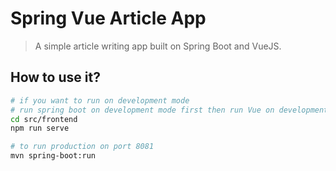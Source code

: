 # Spring Vue Article App
> A simple article writing app built on Spring Boot and VueJS.

## How to use it?
```bash
# if you want to run on development mode
# run spring boot on development mode first then run Vue on development mode with this command
cd src/frontend
npm run serve

# to run production on port 8081
mvn spring-boot:run
```
